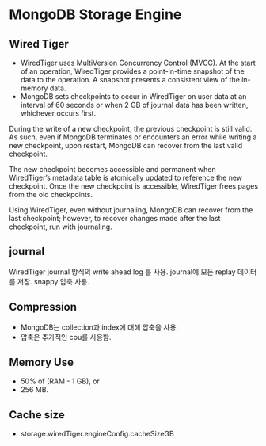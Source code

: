 # MongoDB Storage Engine
## Wired Tiger
* WiredTiger uses MultiVersion Concurrency Control (MVCC). At the start of an operation, WiredTiger provides a point-in-time snapshot of the data to the operation. A snapshot presents a consistent view of the in-memory data.
* MongoDB sets checkpoints to occur in WiredTiger on user data at an interval of 60 seconds or when 2 GB of journal data has been written, whichever occurs first. 

During the write of a new checkpoint, the previous checkpoint is still valid. As such, even if MongoDB terminates or encounters an error while writing a new checkpoint, upon restart, MongoDB can recover from the last valid checkpoint.

The new checkpoint becomes accessible and permanent when WiredTiger’s metadata table is atomically updated to reference the new checkpoint. Once the new checkpoint is accessible, WiredTiger frees pages from the old checkpoints.

Using WiredTiger, even without journaling, MongoDB can recover from the last checkpoint; however, to recover changes made after the last checkpoint, run with journaling.

## journal 
WiredTiger journal 방식의 write ahead log 를 사용. 
journal에 모든 replay 데이터를 저장. 
snappy 압축 사용. 

## Compression 
- MongoDB는 collection과 index에 대해 압축을 사용.
- 압축은 추가적인 cpu를 사용함. 

## Memory Use 
- 50% of (RAM - 1 GB), or
- 256 MB.

## Cache size 
* storage.wiredTiger.engineConfig.cacheSizeGB 
